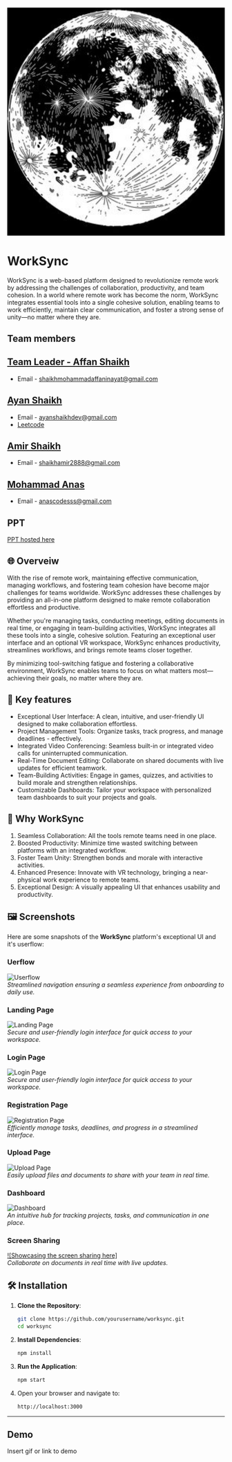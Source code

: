 ![Logo](Images/Upper_moon_logo.jpg)
# WorkSync

WorkSync is a web-based platform designed to revolutionize remote work by addressing the challenges of collaboration, productivity, and team cohesion. In a world where remote work has become the norm, WorkSync integrates essential tools into a single cohesive solution, enabling teams to work efficiently, maintain clear communication, and foster a strong sense of unity—no matter where they are.


## Team members


**[Team Leader - Affan Shaikh](https://github.com/MohammedAffanShaikh)**
-
- Email - shaikhmohammadaffaninayat@gmail.com

**[Ayan Shaikh](https://github.com/ayan4955G/)**
-
- Email - ayanshaikhdev@gmail.com
- [Leetcode](https://leetcode.com/u/THE_ayanshaikh_/)

**[Amir Shaikh](https://github.com/amir-200)**
-
- Email - shaikhamir2888@gmail.com 

**[Mohammad Anas](https://github.com/MohammadAnas45)**
-
- Email - anascodesss@gmail.com


## PPT
[PPT hosted here](https://bluetoorh-voice-control-car.my.canva.site/worksync)

## 🌐 Overveiw
With the rise of remote work, maintaining effective communication, managing workflows, and fostering team cohesion have become major challenges for teams worldwide. WorkSync addresses these challenges by providing an all-in-one platform designed to make remote collaboration effortless and productive.

Whether you're managing tasks, conducting meetings, editing documents in real time, or engaging in team-building activities, WorkSync integrates all these tools into a single, cohesive solution. Featuring an exceptional user interface and an optional VR workspace, WorkSync enhances productivity, streamlines workflows, and brings remote teams closer together.

By minimizing tool-switching fatigue and fostering a collaborative environment, WorkSync enables teams to focus on what matters most—achieving their goals, no matter where they are.

## 🚀  Key features
- Exceptional User Interface: A clean, intuitive, and user-friendly UI designed to make collaboration effortless.
- Project Management Tools: Organize tasks, track progress, and manage deadlines - effectively.
- Integrated Video Conferencing: Seamless built-in or integrated video calls for uninterrupted communication.
- Real-Time Document Editing: Collaborate on shared documents with live updates for efficient teamwork.
- Team-Building Activities: Engage in games, quizzes, and activities to build morale and strengthen relationships.
- Customizable Dashboards: Tailor your workspace with personalized team dashboards to suit your projects and goals.

## 🎯 Why WorkSync

1. Seamless Collaboration: All the tools remote teams need in one place.
2. Boosted Productivity: Minimize time wasted switching between platforms with an integrated workflow.
3. Foster Team Unity: Strengthen bonds and morale with interactive activities.
4. Enhanced Presence: Innovate with VR technology, bringing a near-physical work experience to remote teams.
5. Exceptional Design: A visually appealing UI that enhances usability and productivity.

## 🖼️ Screenshots  

Here are some snapshots of the **WorkSync** platform's exceptional UI and it's userflow:

### Uerflow  
![Userflow](Image/Flow_Chart.jpeg)  
*Streamlined navigation ensuring a seamless experience from onboarding to daily use.*  

### Landing Page  
![Landing Page](Image/Landing_Page.jpeg)  
*Secure and user-friendly login interface for quick access to your workspace.*  

### Login Page  
![Login Page](Image/Login_Page.jpeg)  
*Secure and user-friendly login interface for quick access to your workspace.*  

### Registration Page  
![Registration Page](Image/Registration.jpeg)  
*Efficiently manage tasks, deadlines, and progress in a streamlined interface.*

### Upload Page  
![Upload Page](Image/Upload.jpeg)  
*Easily upload files and documents to share with your team in real time.*

### Dashboard  
![Dashboard](Image/Dashboard.jpeg)  
*An intuitive hub for tracking projects, tasks, and communication in one place.*

### Screen Sharing  
[![Showcasing the screen sharing here]](https://youtu.be/yeKvhTcaanU?si=0gjmv7mHOTaivX7-)  
*Collaborate on documents in real time with live updates.*  

## 🛠️ Installation  

1. **Clone the Repository**:  
   ```bash
   git clone https://github.com/yourusername/worksync.git
   cd worksync
   ```

2. **Install Dependencies**:  
   ```bash
   npm install
   ```

3. **Run the Application**:  
   ```bash
   npm start
   ```

4. Open your browser and navigate to:  
   ```bash
   http://localhost:3000
   ```

---
## Demo

Insert gif or link to demo

